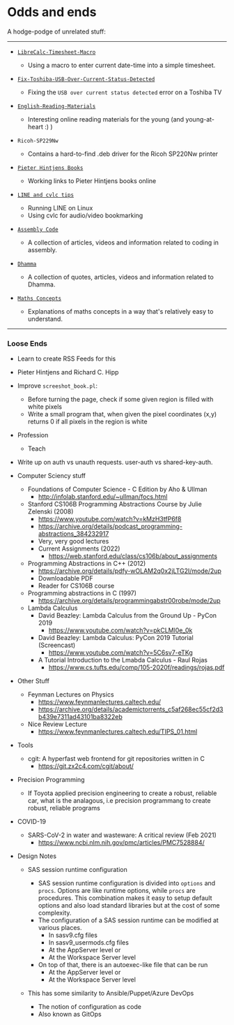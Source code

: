 # Odds and ends
A hodge-podge of unrelated stuff:

----
- [`LibreCalc-Timesheet-Macro`](LibreCalc-Timesheet-Macro.md)
    - Using a macro to enter current date-time into a simple timesheet.

- [`Fix-Toshiba-USB-Over-Current-Status-Detected`](Fix-Toshiba-USB-Over-Current-Status-Detected.md)
    - Fixing the `USB over current status detected` error on a Toshiba TV

- [`English-Reading-Materials`](English-Reading-Materials.md)
    - Interesting online reading materials for the young (and
      young-at-heart :) )

- `Ricoh-SP229Nw`
    - Contains a hard-to-find .deb driver for the Ricoh SP220Nw printer

- [`Pieter Hintjens Books`](Pieter-Hintjens-Books)
    - Working links to Pieter Hintjens books online

- [`LINE and cvlc tips`](LINE-and-cvlc-tips.md)
    - Running LINE on Linux
    - Using cvlc for audio/video bookmarking

- [`Assembly Code`](Assembly-Code.md)
    - A collection of articles, videos and information related to coding in assembly.

- [`Dhamma`](Dhamma.md)
    - A collection of quotes, articles, videos and information related to Dhamma.

- [`Maths Concepts`](Maths-Concepts.md)
    - Explanations of maths concepts in a way that's relatively easy to understand.


----
### Loose Ends

- Learn to create RSS Feeds for this
- Pieter Hintjens and Richard C. Hipp
- Improve `screeshot_book.pl`:
    - Before turning the page, check if some given region is filled with
      white pixels
    - Write a small program that, when given the pixel coordinates (x,y)
      returns 0  if all pixels in the region is white
- Profession
    - Teach
- Write up on auth vs unauth requests. user-auth vs shared-key-auth.
- Computer Sciency stuff
    - Foundations of Computer Science - C Edition by Aho & Ullman
        - http://infolab.stanford.edu/~ullman/focs.html
    - Stanford CS106B Programming Abstractions Course by Julie Zelenski (2008)
        - https://www.youtube.com/watch?v=kMzH3tfP6f8
        - https://archive.org/details/podcast_programming-abstractions_384232917
        - Very, very good lectures
        - Current Assignments (2022)
            - https://web.stanford.edu/class/cs106b/about_assignments
    - Programming Abstractions in C++ (2012)
        - https://archive.org/details/pdfy-wOLAM2q0x2jLTG2I/mode/2up
        - Downloadable PDF
        - Reader for CS106B course
    - Programming abstractions in C (1997)
        - https://archive.org/details/programmingabstr00robe/mode/2up
    - Lambda Calculus
        - David Beazley: Lambda Calculus from the Ground Up - PyCon 2019
            - https://www.youtube.com/watch?v=pkCLMl0e_0k
        - David Beazley: Lambda Calculus: PyCon 2019 Tutorial (Screencast)
            - https://www.youtube.com/watch?v=5C6sv7-eTKg
        - A Tutorial Introduction to the Lmabda Calculus - Raul Rojas
            - https://www.cs.tufts.edu/comp/105-2020f/readings/rojas.pdf
- Other Stuff
    - Feynman Lectures on Physics
        - https://www.feynmanlectures.caltech.edu/
        - https://archive.org/details/academictorrents_c5af268ec55cf2d3b439e7311ad43101ba8322eb
    - Nice Review Lecture
        - https://www.feynmanlectures.caltech.edu/TIPS_01.html

- Tools
    - cgit: A hyperfast web frontend for git repositories written in C
        - https://git.zx2c4.com/cgit/about/

- Precision Programming
    - If Toyota applied precision engineering to create a robust,
      reliable car, what is the analagous, i.e precision programmang to
      create robust, reliable programs

- COVID-19
    - SARS-CoV-2 in water and wasteware: A critical review (Feb 2021)
        - https://www.ncbi.nlm.nih.gov/pmc/articles/PMC7528884/

- Design Notes
    - SAS session runtime configuration
        - SAS session runtime configuration is divided into `options` and `procs`. Options are like runtime options, while `procs` are procedures. This combination makes it easy to setup default options and also load standard libraries but at the cost of some complexity.
        - The configuration of a SAS session runtime can be modified at
          various places.
            - In sasv9.cfg files
            - In sasv9_usermods.cfg files
            - At the AppServer level or
            - At the Workspace Server level
        - On top of that, there is an autoexec-like file that can be run
            - At the AppServer level or
            - At the Workspace Server level

    - This has some similarity to Ansible/Puppet/Azure DevOps
        - The notion of configuration as code
        - Also known as GitOps

